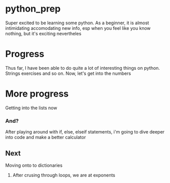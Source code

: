 # python_prep

Super excited to be learning some python. As a beginner, it is almost intimidating accomodating new info, esp when you feel like you know nothing, but it's exciting nevertheles

# Progress
Thus far, I have been able to do quite a lot of interesting things on python. Strings exercises and  so on. Now, let's get into the numbers

# More progress
Getting into the lists now
### And?
After playing around with if, else, elseif statements, i'm going to dive deeper into code and make a better calculator

## Next
Moving onto to dictionaries
1. After crusing through loops, we are at exponents

